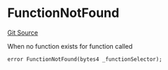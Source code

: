 # FunctionNotFound
[Git Source](https://github.com/thrackle-io/tron/blob/38ad28ed586c360d4509e485bd378da51297351d/src/protocol/economic/ruleProcessor/RuleProcessorDiamond.sol)

When no function exists for function called


```solidity
error FunctionNotFound(bytes4 _functionSelector);
```

